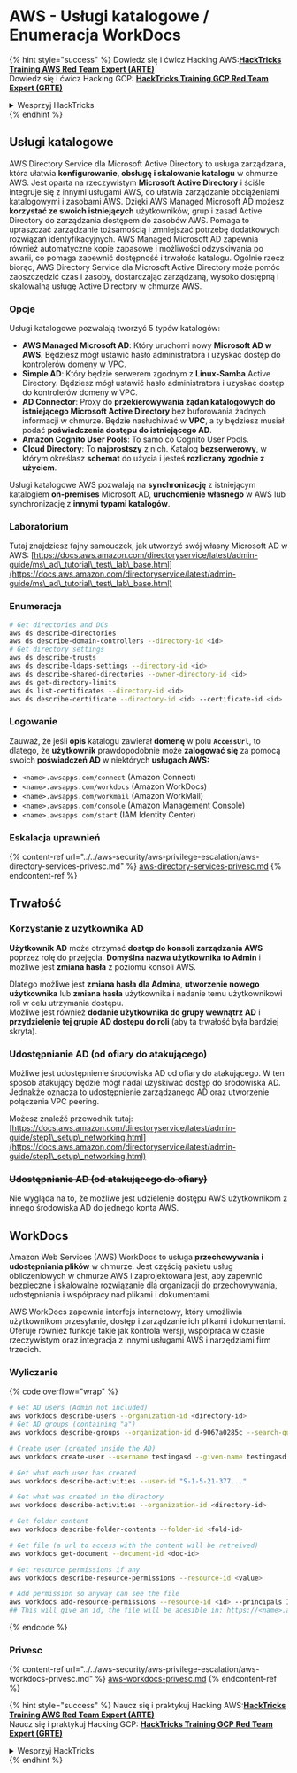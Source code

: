# AWS - Usługi katalogowe / Enumeracja WorkDocs

{% hint style="success" %}
Dowiedz się i ćwicz Hacking AWS:<img src="/.gitbook/assets/image.png" alt="" data-size="line">[**HackTricks Training AWS Red Team Expert (ARTE)**](https://training.hacktricks.xyz/courses/arte)<img src="/.gitbook/assets/image.png" alt="" data-size="line">\
Dowiedz się i ćwicz Hacking GCP: <img src="/.gitbook/assets/image (2).png" alt="" data-size="line">[**HackTricks Training GCP Red Team Expert (GRTE)**<img src="/.gitbook/assets/image (2).png" alt="" data-size="line">](https://training.hacktricks.xyz/courses/grte)

<details>

<summary>Wesprzyj HackTricks</summary>

* Sprawdź [**plany subskrypcyjne**](https://github.com/sponsors/carlospolop)!
* **Dołącz do** 💬 [**Grupy Discord**](https://discord.gg/hRep4RUj7f) lub [**grupy telegramowej**](https://t.me/peass) lub **śledź** nas na **Twitterze** 🐦 [**@hacktricks\_live**](https://twitter.com/hacktricks\_live)**.**
* **Udostępnij sztuczki hackingu, przesyłając PR-y do** [**HackTricks**](https://github.com/carlospolop/hacktricks) i [**HackTricks Cloud**](https://github.com/carlospolop/hacktricks-cloud) repozytoriów na GitHubie.

</details>
{% endhint %}

## Usługi katalogowe

AWS Directory Service dla Microsoft Active Directory to usługa zarządzana, która ułatwia **konfigurowanie, obsługę i skalowanie katalogu** w chmurze AWS. Jest oparta na rzeczywistym **Microsoft Active Directory** i ściśle integruje się z innymi usługami AWS, co ułatwia zarządzanie obciążeniami katalogowymi i zasobami AWS. Dzięki AWS Managed Microsoft AD możesz **korzystać ze swoich istniejących** użytkowników, grup i zasad Active Directory do zarządzania dostępem do zasobów AWS. Pomaga to upraszczać zarządzanie tożsamością i zmniejszać potrzebę dodatkowych rozwiązań identyfikacyjnych. AWS Managed Microsoft AD zapewnia również automatyczne kopie zapasowe i możliwości odzyskiwania po awarii, co pomaga zapewnić dostępność i trwałość katalogu. Ogólnie rzecz biorąc, AWS Directory Service dla Microsoft Active Directory może pomóc zaoszczędzić czas i zasoby, dostarczając zarządzaną, wysoko dostępną i skalowalną usługę Active Directory w chmurze AWS.

### Opcje

Usługi katalogowe pozwalają tworzyć 5 typów katalogów:

* **AWS Managed Microsoft AD**: Który uruchomi nowy **Microsoft AD w AWS**. Będziesz mógł ustawić hasło administratora i uzyskać dostęp do kontrolerów domeny w VPC.
* **Simple AD**: Który będzie serwerem zgodnym z **Linux-Samba** Active Directory. Będziesz mógł ustawić hasło administratora i uzyskać dostęp do kontrolerów domeny w VPC.
* **AD Connector**: Proxy do **przekierowywania żądań katalogowych do istniejącego Microsoft Active Directory** bez buforowania żadnych informacji w chmurze. Będzie nasłuchiwać w **VPC**, a ty będziesz musiał podać **poświadczenia dostępu do istniejącego AD**.
* **Amazon Cognito User Pools**: To samo co Cognito User Pools.
* **Cloud Directory**: To **najprostszy** z nich. Katalog **bezserwerowy**, w którym określasz **schemat** do użycia i jesteś **rozliczany zgodnie z użyciem**.

Usługi katalogowe AWS pozwalają na **synchronizację** z istniejącym katalogiem **on-premises** Microsoft AD, **uruchomienie własnego** w AWS lub synchronizację z **innymi typami katalogów**.

### Laboratorium

Tutaj znajdziesz fajny samouczek, jak utworzyć swój własny Microsoft AD w AWS: [https://docs.aws.amazon.com/directoryservice/latest/admin-guide/ms\_ad\_tutorial\_test\_lab\_base.html](https://docs.aws.amazon.com/directoryservice/latest/admin-guide/ms\_ad\_tutorial\_test\_lab\_base.html)

### Enumeracja
```bash
# Get directories and DCs
aws ds describe-directories
aws ds describe-domain-controllers --directory-id <id>
# Get directory settings
aws ds describe-trusts
aws ds describe-ldaps-settings --directory-id <id>
aws ds describe-shared-directories --owner-directory-id <id>
aws ds get-directory-limits
aws ds list-certificates --directory-id <id>
aws ds describe-certificate --directory-id <id> --certificate-id <id>
```
### Logowanie

Zauważ, że jeśli **opis** katalogu zawierał **domenę** w polu **`AccessUrl`**, to dlatego, że **użytkownik** prawdopodobnie może **zalogować się** za pomocą swoich **poświadczeń AD** w niektórych **usługach AWS:**

* `<name>.awsapps.com/connect` (Amazon Connect)
* `<name>.awsapps.com/workdocs` (Amazon WorkDocs)
* `<name>.awsapps.com/workmail` (Amazon WorkMail)
* `<name>.awsapps.com/console` (Amazon Management Console)
* `<name>.awsapps.com/start` (IAM Identity Center)

### Eskalacja uprawnień

{% content-ref url="../../aws-security/aws-privilege-escalation/aws-directory-services-privesc.md" %}
[aws-directory-services-privesc.md](../../aws-security/aws-privilege-escalation/aws-directory-services-privesc.md)
{% endcontent-ref %}

## Trwałość

### Korzystanie z użytkownika AD

**Użytkownik AD** może otrzymać **dostęp do konsoli zarządzania AWS** poprzez rolę do przejęcia. **Domyślna nazwa użytkownika to Admin** i możliwe jest **zmiana hasła** z poziomu konsoli AWS.

Dlatego możliwe jest **zmiana hasła dla Admina**, **utworzenie nowego użytkownika** lub **zmiana hasła** użytkownika i nadanie temu użytkownikowi roli w celu utrzymania dostępu.\
Możliwe jest również **dodanie użytkownika do grupy wewnątrz AD** i **przydzielenie tej grupie AD dostępu do roli** (aby ta trwałość była bardziej skryta).

### Udostępnianie AD (od ofiary do atakującego)

Możliwe jest udostępnienie środowiska AD od ofiary do atakującego. W ten sposób atakujący będzie mógł nadal uzyskiwać dostęp do środowiska AD.\
Jednakże oznacza to udostępnienie zarządzanego AD oraz utworzenie połączenia VPC peering.

Możesz znaleźć przewodnik tutaj: [https://docs.aws.amazon.com/directoryservice/latest/admin-guide/step1\_setup\_networking.html](https://docs.aws.amazon.com/directoryservice/latest/admin-guide/step1\_setup\_networking.html)

### ~~Udostępnianie AD (od atakującego do ofiary)~~

Nie wygląda na to, że możliwe jest udzielenie dostępu AWS użytkownikom z innego środowiska AD do jednego konta AWS.

## WorkDocs

Amazon Web Services (AWS) WorkDocs to usługa **przechowywania i udostępniania plików** w chmurze. Jest częścią pakietu usług obliczeniowych w chmurze AWS i zaprojektowana jest, aby zapewnić bezpieczne i skalowalne rozwiązanie dla organizacji do przechowywania, udostępniania i współpracy nad plikami i dokumentami.

AWS WorkDocs zapewnia interfejs internetowy, który umożliwia użytkownikom przesyłanie, dostęp i zarządzanie ich plikami i dokumentami. Oferuje również funkcje takie jak kontrola wersji, współpraca w czasie rzeczywistym oraz integracja z innymi usługami AWS i narzędziami firm trzecich.

### Wyliczanie

{% code overflow="wrap" %}
```bash
# Get AD users (Admin not included)
aws workdocs describe-users --organization-id <directory-id>
# Get AD groups (containing "a")
aws workdocs describe-groups --organization-id d-9067a0285c --search-query a

# Create user (created inside the AD)
aws workdocs create-user --username testingasd --given-name testingasd --surname testingasd --password <password> --email-address name@directory.domain --organization-id <directory-id>

# Get what each user has created
aws workdocs describe-activities --user-id "S-1-5-21-377..."

# Get what was created in the directory
aws workdocs describe-activities --organization-id <directory-id>

# Get folder content
aws workdocs describe-folder-contents --folder-id <fold-id>

# Get file (a url to access with the content will be retreived)
aws workdocs get-document --document-id <doc-id>

# Get resource permissions if any
aws workdocs describe-resource-permissions --resource-id <value>

# Add permission so anyway can see the file
aws workdocs add-resource-permissions --resource-id <id> --principals Id=anonymous,Type=ANONYMOUS,Role=VIEWER
## This will give an id, the file will be acesible in: https://<name>.awsapps.com/workdocs/index.html#/share/document/<id>
```
{% endcode %}

### Privesc

{% content-ref url="../../aws-security/aws-privilege-escalation/aws-workdocs-privesc.md" %}
[aws-workdocs-privesc.md](../../aws-security/aws-privilege-escalation/aws-workdocs-privesc.md)
{% endcontent-ref %}

{% hint style="success" %}
Naucz się i praktykuj Hacking AWS:<img src="/.gitbook/assets/image.png" alt="" data-size="line">[**HackTricks Training AWS Red Team Expert (ARTE)**](https://training.hacktricks.xyz/courses/arte)<img src="/.gitbook/assets/image.png" alt="" data-size="line">\
Naucz się i praktykuj Hacking GCP: <img src="/.gitbook/assets/image (2).png" alt="" data-size="line">[**HackTricks Training GCP Red Team Expert (GRTE)**<img src="/.gitbook/assets/image (2).png" alt="" data-size="line">](https://training.hacktricks.xyz/courses/grte)

<details>

<summary>Wesprzyj HackTricks</summary>

* Sprawdź [**plany subskrypcyjne**](https://github.com/sponsors/carlospolop)!
* **Dołącz do** 💬 [**grupy Discord**](https://discord.gg/hRep4RUj7f) lub [**grupy telegramowej**](https://t.me/peass) lub **śledź** nas na **Twitterze** 🐦 [**@hacktricks\_live**](https://twitter.com/hacktricks\_live)**.**
* **Udostępnij sztuczki hakerskie, przesyłając PR-y do** [**HackTricks**](https://github.com/carlospolop/hacktricks) i [**HackTricks Cloud**](https://github.com/carlospolop/hacktricks-cloud) github repos.

</details>
{% endhint %}
